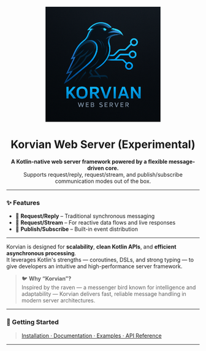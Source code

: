 <p align="center">
  <img src="korvian-logo.png" alt="Korvian Web Server Logo" width="300"/>
</p>

<h1 align="center">Korvian Web Server (Experimental)</h1>

<p align="center">
  <b>A Kotlin-native web server framework powered by a flexible message-driven core.</b><br/>
  Supports request/reply, request/stream, and publish/subscribe communication modes out of the box.
</p>

---

### ✨ Features

- 📨 **Request/Reply** – Traditional synchronous messaging
- 🌊 **Request/Stream** – For reactive data flows and live responses
- 📣 **Publish/Subscribe** – Built-in event distribution

---

Korvian is designed for **scalability**, **clean Kotlin APIs**, and **efficient asynchronous processing**.  
It leverages Kotlin's strengths — coroutines, DSLs, and strong typing — to give developers an intuitive and high-performance server framework.

> 🐦 **Why “Korvian”?**  
> Inspired by the raven — a messenger bird known for intelligence and adaptability — Korvian delivers fast, reliable message handling in modern server architectures.

---

### 🚀 Getting Started

> [Installation · Documentation · Examples · API Reference](_link_to_docs_)

---


